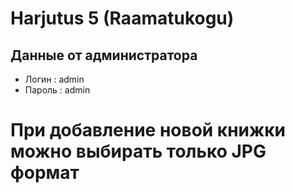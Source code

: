 # Harjutus 5 (Raamatukogu)
## Данные от администратора
- Логин : admin
- Пароль : admin
# При добавление новой книжки можно выбирать только JPG формат
